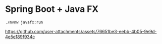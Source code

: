 # Spring Boot + Java FX

```shell
./mvnw javafx:run
```



https://github.com/user-attachments/assets/76651be3-eebb-4b05-9e9d-4e5e189f934c

